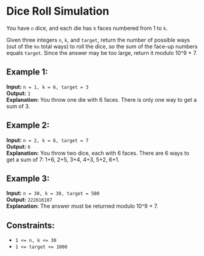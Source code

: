 # Dice Roll Simulation

You have `n` dice, and each die has `k` faces numbered from 1 to `k`.

Given three integers `n`, `k`, and `target`, return the number of possible ways (out of the `kn` total ways) to roll the dice, so the sum of the face-up numbers equals `target`. Since the answer may be too large, return it modulo 10^9 + 7.

## Example 1:

**Input:** `n = 1, k = 6, target = 3`  
**Output:** `1`  
**Explanation:** You throw one die with 6 faces. There is only one way to get a sum of 3.

## Example 2:

**Input:** `n = 2, k = 6, target = 7`  
**Output:** `6`  
**Explanation:** You throw two dice, each with 6 faces. There are 6 ways to get a sum of 7: 1+6, 2+5, 3+4, 4+3, 5+2, 6+1.

## Example 3:

**Input:** `n = 30, k = 30, target = 500`  
**Output:** `222616187`  
**Explanation:** The answer must be returned modulo 10^9 + 7.

## Constraints:

- `1 <= n, k <= 30`
- `1 <= target <= 1000`

